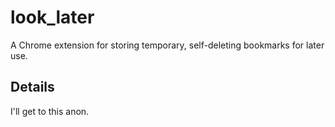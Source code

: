 # look_later
A Chrome extension for storing temporary, self-deleting bookmarks for later use.

## Details
I'll get to this anon.
